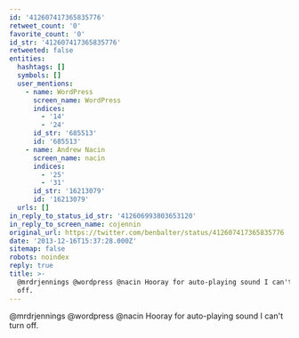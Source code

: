 ```yaml
---
id: '412607417365835776'
retweet_count: '0'
favorite_count: '0'
id_str: '412607417365835776'
retweeted: false
entities:
  hashtags: []
  symbols: []
  user_mentions:
    - name: WordPress
      screen_name: WordPress
      indices:
        - '14'
        - '24'
      id_str: '685513'
      id: '685513'
    - name: Andrew Nacin
      screen_name: nacin
      indices:
        - '25'
        - '31'
      id_str: '16213079'
      id: '16213079'
  urls: []
in_reply_to_status_id_str: '412606993803653120'
in_reply_to_screen_name: cojennin
original_url: https://twitter.com/benbalter/status/412607417365835776
date: '2013-12-16T15:37:28.000Z'
sitemap: false
robots: noindex
reply: true
title: >-
  @mrdrjennings @wordpress @nacin Hooray for auto-playing sound I can't turn
  off.
---
```


@mrdrjennings @wordpress @nacin Hooray for auto-playing sound I can't turn off.